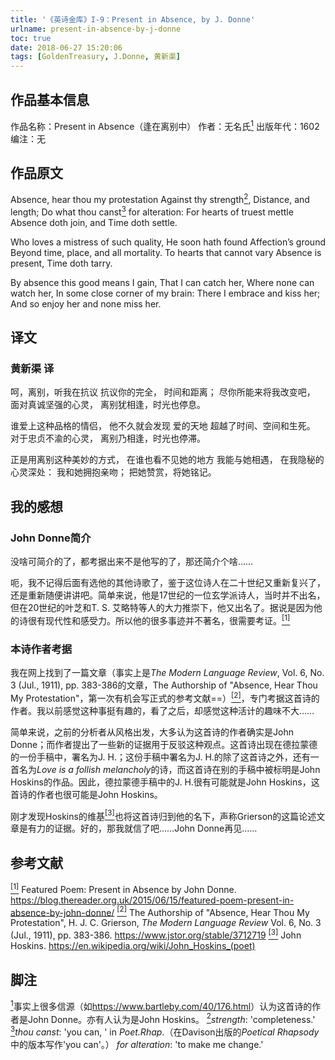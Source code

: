 ```yaml
---
title: '《英诗金库》I-9：Present in Absence, by J. Donne'
urlname: present-in-absence-by-j-donne
toc: true
date: 2018-06-27 15:20:06
tags: [GoldenTreasury, J.Donne, 黄新渠]
---
```


## 作品基本信息

作品名称：Present in Absence（逢在离别中）
作者：无名氏<a href="#note1" id="note1ref"><sup>1</sup></a>
出版年代：1602
编注：无

## 作品原文

Absence, hear thou my protestation
Against thy strength<a href="#note2" id="note2ref"><sup>2</sup></a>,
Distance, and length;
Do what thou canst<a href="#note3" id="note3ref"><sup>3</sup></a> for alteration:
For hearts of truest mettle
Absence doth join, and Time doth settle.

Who loves a mistress of such quality,
He soon hath found
Affection’s ground
Beyond time, place, and all mortality.
To hearts that cannot vary
Absence is present, Time doth tarry.

By absence this good means I gain,
That I can catch her,
Where none can watch her,
In some close corner of my brain:
There I embrace and kiss her;
And so enjoy her and none miss her.

## 译文
### 黄新渠 译

呵，离别，听我在抗议
抗议你的完全，
时间和距离；
尽你所能来将我改变吧，
面对真诚坚强的心灵，
离别犹相逢，时光也停息。

谁爱上这种品格的情侣，
他不久就会发现
爱的天地
超越了时间、空间和生死。
对于忠贞不渝的心灵，
离别乃相逢，时光也停滞。

正是用离别这种美妙的方式，
在谁也看不见她的地方
我能与她相遇，
在我隐秘的心灵深处：
我和她拥抱亲吻；
把她赞赏，将她铭记。


## 我的感想

### John Donne简介
没啥可简介的了，都考据出来不是他写的了，那还简介个啥……

呃，我不记得后面有选他的其他诗歌了，鉴于这位诗人在二十世纪又重新复兴了，还是重新随便讲讲吧。简单来说，他是17世纪的一位玄学派诗人，当时并不出名，但在20世纪的叶芝和T. S. 艾略特等人的大力推崇下，他又出名了。据说是因为他的诗很有现代性和感受力。所以他的很多事迹并不著名，很需要考证。<a href="#bib1" id="bib1ref"><sup>[1]</sup></a>

### 本诗作者考据
我在网上找到了一篇文章（事实上是*The Modern Language Review*, Vol. 6, No. 3 (Jul., 1911), pp. 383-386的文章，The Authorship of "Absence, Hear Thou My Protestation"，第一次有机会写正式的参考文献==）<a href="#bib2" id="bib2ref"><sup>[2]</sup></a>，专门考据这首诗的作者。我以前感觉这种事挺有趣的，看了之后，却感觉这种活计的趣味不大……

简单来说，之前的分析者从风格出发，大多认为这首诗的作者确实是John Donne；而作者提出了一些新的证据用于反驳这种观点。这首诗出现在德拉蒙德的一份手稿中，署名为J. H.；这份手稿中署名为J. H.的除了这首诗之外，还有一首名为*Love is a follish melancholy*的诗，而这首诗在别的手稿中被标明是John Hoskins的作品。因此，德拉蒙德手稿中的J. H.很有可能就是John Hoskins，这首诗的作者也很可能是John Hoskins。

刚才发现Hoskins的维基<a href="#bib3" id="bib3ref"><sup>[3]</sup></a>也将这首诗归到他的名下，声称Grierson的这篇论述文章是有力的证据。好的，那我就信了吧……John Donne再见……

## 参考文献
<a id="bib1" href="#bib1ref"><sup>[1]</sup></a> Featured Poem: Present in Absence by John Donne. <https://blog.thereader.org.uk/2015/06/15/featured-poem-present-in-absence-by-john-donne/>
<a id="bib2" href="#bib2ref"><sup>[2]</sup></a> The Authorship of "Absence, Hear Thou My Protestation", H. J. C. Grierson, *The Modern Language Review* Vol. 6, No. 3 (Jul., 1911), pp. 383-386. <https://www.jstor.org/stable/3712719>
<a id="bib3" href="#bib3ref"><sup>[3]</sup></a> John Hoskins. <https://en.wikipedia.org/wiki/John_Hoskins_(poet)>

## 脚注
<a id="note1" href="#note1ref"><sup>1</sup></a>事实上很多信源（如<https://www.bartleby.com/40/176.html>）认为这首诗的作者是John Donne。亦有人认为是John Hoskins。
<a id="note2" href="#note2ref"><sup>2</sup></a>*strength*: 'completeness.'
<a id="note3" href="#note3ref"><sup>3</sup></a>*thou canst*: 'you can, ' in *Poet.Rhap*.（在Davison出版的*Poetical Rhapsody*中的版本写作'you can'。） *for alteration*: 'to make me change.'
